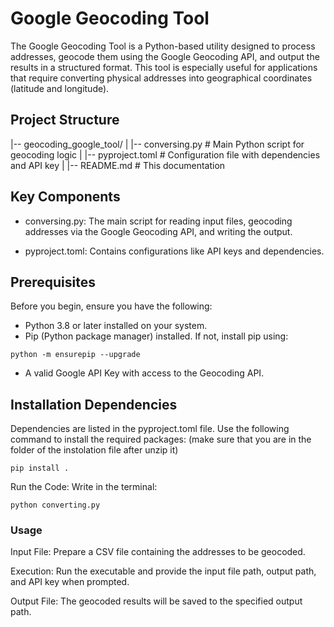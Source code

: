 # Google Geocoding Tool
The Google Geocoding Tool is a Python-based utility designed to process addresses, geocode them using the Google Geocoding API, and output the results in a structured format. This tool is especially useful for applications that require converting physical addresses into geographical coordinates (latitude and longitude).
## Project Structure
|-- geocoding_google_tool/
|   |-- conversing.py  # Main Python script for geocoding logic
|   |-- pyproject.toml # Configuration file with dependencies and API key
|   |-- README.md          # This documentation
## Key Components
 - conversing.py: The main script for reading input files, geocoding addresses via the Google Geocoding API, and writing the output.

 - pyproject.toml: Contains configurations like API keys and dependencies.

## Prerequisites
Before you begin, ensure you have the following:
 - Python 3.8 or later installed on your system.
 - Pip (Python package manager) installed. If not, install pip using:
```
python -m ensurepip --upgrade
```
 - A valid Google API Key with access to the Geocoding API.

## Installation Dependencies
Dependencies are listed in the pyproject.toml file. Use the following command to install the required packages: (make sure that you are in the folder of the instolation file after unzip it)

```
pip install .
```

Run the Code:
Write in the terminal:
```
python converting.py
```

### Usage

Input File:
Prepare a CSV file containing the addresses to be geocoded.

Execution:
Run the executable and provide the input file path, output path, and API key when prompted.

Output File:
The geocoded results will be saved to the specified output path.
